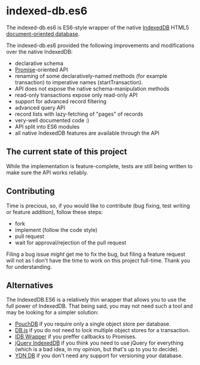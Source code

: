 # indexed-db.es6

The indexed-db.es6 is ES6-style wrapper of the native
[IndexedDB](http://www.w3.org/TR/IndexedDB/) HTML5
[document-oriented database](http://en.wikipedia.org/wiki/Document-oriented_database).

The indexed-db.es6 provided the following improvements and modifications over
the native IndexedDB:

- declarative schema
- [Promise](https://developer.mozilla.org/en-US/docs/Web/JavaScript/Reference/Global_Objects/Promise)-oriented
  API
- renaming of some declaratively-named methods (for example transaction) to
  imperative names (startTransaction).
- API does not expose the native schema-manipulation methods
- read-only transactions expose only read-only API
- support for advanced record filtering
- advanced query API 
- record lists with lazy-fetching of "pages" of records
- very-well documented code :)
- API split into ES6 modules
- all native IndexedDB features are available through the API

## The current state of this project

While the implementation is feature-complete, tests are still being written to
make sure the API works reliably.

## Contributing

Time is precious, so, if you would like to contribute (bug fixing, test writing
or feature addition), follow these steps:

- fork
- implement (follow the code style)
- pull request
- wait for approval/rejection of the pull request

Filing a bug issue *might* get me to fix the bug, but filing a feature request
will not as I don't have the time to work on this project full-time. Thank you
for understanding.

## Alternatives

The IndexedDB.ES6 is a relatively thin wrapper that allows you to use the full
power of IndexedDB. That being said, you may not need such a tool and may be
looking for a simpler solution:

- [PouchDB](http://pouchdb.com/) if you require only a single object store per
  database.
- [DB.js](https://github.com/aaronpowell/db.js) if you do not need to lock
  multiple object stores for a transaction.
- [IDB Wrapper](https://github.com/jensarps/IDBWrapper) if you preffer
  callbacks to Promises.
- [jQuery IndexedDB](http://nparashuram.com/jquery-indexeddb/) if you think you
  need to use jQuery for everything (which is a bad idea, in my opinion, but
  that's up to you to decide).
- [YDN DB](https://github.com/yathit/ydn-db) if you don't need any support for
  versioning your database.
